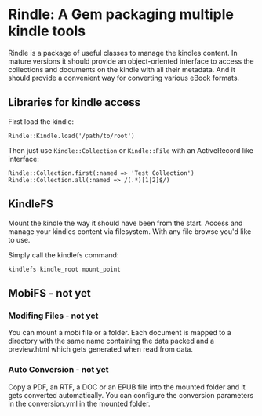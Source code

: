 # Rindle: A Gem packaging multiple kindle tools

Rindle is a package of useful classes to manage the kindles content.
In mature versions it should provide an object-oriented interface to
access the collections and documents on the kindle with all their
metadata. And it should provide a convenient way for converting
various eBook formats.


## Libraries for kindle access

First load the kindle:

    Rindle::Kindle.load('/path/to/root')

Then just use `Kindle::Collection` or `Kindle::File` with an
ActiveRecord like interface:

    Rindle::Collection.first(:named => 'Test Collection')
    Rindle::Collection.all(:named => /(.*)[1|2]$/)

## KindleFS

Mount the kindle the way it should have been from the start. Access and manage your kindles content via filesystem. With any file browse you'd like to use.

Simply call the kindlefs command:

    kindlefs kindle_root mount_point

## MobiFS - not yet

### Modifing Files - not yet

You can mount a mobi file or a folder. Each document is mapped to a
directory with the same name containing the data packed and a
preview.html which gets generated when read from data.

### Auto Conversion - not yet

Copy a PDF, an RTF, a DOC or an EPUB file into the mounted folder and
it gets converted automatically. You can configure the conversion
parameters in the conversion.yml in the mounted folder.
